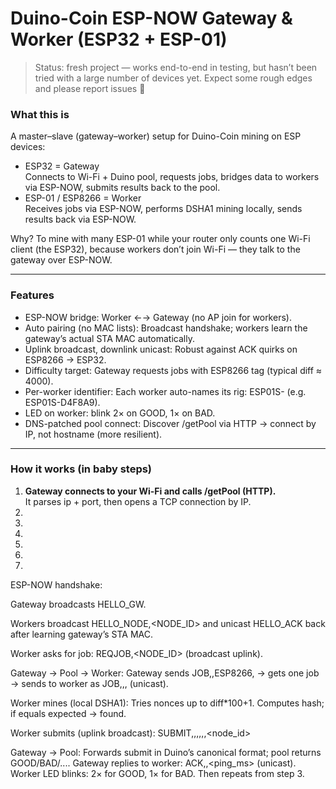 <h1>Duino-Coin ESP-NOW Gateway & Worker (ESP32 + ESP-01)</h1>

> Status: fresh project — works end-to-end in testing, but hasn’t been tried with a large number of devices yet. 
> Expect some rough edges and please report issues 🙏

<h3>What this is</h3>
A master–slave (gateway–worker) setup for Duino-Coin mining on ESP devices:
<ul>
  <li>ESP32 = Gateway <br>
      Connects to Wi-Fi + Duino pool, requests jobs, bridges data to workers via ESP-NOW, submits results back to the pool.
  </li>
  <li>ESP-01 / ESP8266 = Worker <br>
      Receives jobs via ESP-NOW, performs DSHA1 mining locally, sends results back via ESP-NOW.    
  </li>
</ul>  
Why? To mine with many ESP-01 while your router only counts one Wi-Fi client (the ESP32), because workers don’t join Wi-Fi — they talk to the gateway over ESP-NOW.
<hr>
<h3>Features</h3>
<ul>
  <li>ESP-NOW bridge: Worker ←→ Gateway (no AP join for workers).</li>
  <li>Auto pairing (no MAC lists): Broadcast handshake; workers learn the gateway’s actual STA MAC automatically.</li>
  <li>Uplink broadcast, downlink unicast: Robust against ACK quirks on ESP8266 → ESP32.</li>
  <li>Difficulty target: Gateway requests jobs with ESP8266 tag (typical diff ≈ 4000).</li>
  <li>Per-worker identifier: Each worker auto-names its rig: ESP01S-<NODE_ID> (e.g. ESP01S-D4F8A9).</li>
  <li>LED on worker: blink 2× on GOOD, 1× on BAD.</li>
  <li>DNS-patched pool connect: Discover /getPool via HTTP → connect by IP, not hostname (more resilient).</li>
</ul>
<hr>
<h3>How it works (in baby steps)</h3>
<ol>
  <li>
    <b>Gateway connects to your Wi-Fi and calls /getPool (HTTP).</b><br>
    It parses ip + port, then opens a TCP connection by IP.
  </li>
  <li></li>
  <li></li>
  <li></li>
  <li></li>
  <li></li>
  <li></li>
</ol>



ESP-NOW handshake:

Gateway broadcasts HELLO_GW.

Workers broadcast HELLO_NODE,<NODE_ID> and unicast HELLO_ACK back after learning gateway’s STA MAC.

Worker asks for job:
REQJOB,<NODE_ID> (broadcast uplink).

Gateway → Pool → Worker:
Gateway sends JOB,<user>,ESP8266,<key> → gets one job → sends to worker as
JOB,<lastHash>,<expectedHex>,<diff> (unicast).

Worker mines (local DSHA1):
Tries nonces up to diff*100+1. Computes hash; if equals expected → found.

Worker submits (uplink broadcast):
SUBMIT,<nonce>,<khps>,<rig>,<chip>,<user>,<node_id>

Gateway → Pool:
Forwards submit in Duino’s canonical format; pool returns GOOD/BAD/....
Gateway replies to worker: ACK,<resp>,<ping_ms> (unicast).
Worker LED blinks: 2× for GOOD, 1× for BAD. Then repeats from step 3.
